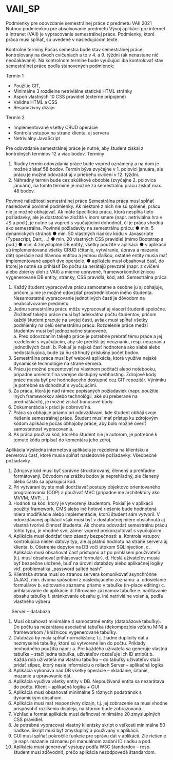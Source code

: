 # VAII_SP
Podmienky pre odovzdanie semestrálnej práce z predmetu VAII 2021 
Nutnou podmienkou pre absolvovanie predmetu Vývoj aplikácií pre internet a intranet (VAII) je vypracovanie semestrálnej práce. Podmienky, ktoré práca musí spĺňať, sú uvedené v nasledujúcom texte.

Kontrolné termíny
Počas semestra bude stav semestrálnej práce kontrolovaný na dvoch cvičeniach a to v 4. a 9. týždni (ak nenastane nič neočakávané). Na kontrolnom termíne bude vyučujúci iba kontrolovať stav semestrálnej práce podľa stanovených podmienok:

Termín 1 
- Použitie GIT, 
- Minimálne 3 rozdielne netriviálne statické HTML stránky
- Aspoň vlastných 10 CSS pravidiel (externe pripojené)
- Valídne HTML a CSS
- Responzívny dizajn

Termín 2
- Implementované všetky CRUD operácie
- Kontrola vstupov na strane klienta, aj servera
- Netriviálny JavaScript

Pre odovzdanie semestrálnej práce je nutné, aby študent získal z kontrolných termínov 12 a viac bodov.
Termíny
1.	Riadny termín odovzdania práce bude vopred oznámený a na ňom je možné získať 58 bodov. Termín býva zvyčajne v 1. polovici januára, ale prácu je možné odovzdať aj v priebehu cvičení v 12. týždni. 
2.	Náhradný termín bude cez skúškové obdobie (zvyčajne 2. polovica januára),  na tomto termíne je možné za semestrálnu prácu získať max. 48 bodov.

Povinné náležitosti semestrálnej práce
Semestrálna práca musí spĺňať nasledovné povinné podmienky. Ak niektoré z nich nie sú splnené, prácu nie je možné obhajovať. 
Ak máte špecifickú prácu, ktorá nespĺňa tieto požiadavky, ale je dostatočne zložitá v inom smere (napr. netriviálna hra v JS a pod.), je nutné sa vopred s vyučujúcimi dohodnúť, či je práca vhodná ako semestrálna.
Povinné požiadavky na semestrálnu prácu:
●	min. 5 dynamických stránok
●	min. 50 vlastných riadkov kódu v Javascripte (Typescript, Dart, ...)
●	min. 20 vlastných CSS pravidiel (mimo Bootstrap a pod.) 
●	min. 4 zmysluplné DB entity, všetky použité v aplikácii
●	v aplikácii sú implementované všetky CRUD (čítanie, vytváranie, úprava a mazanie dát) operácie nad hlavnou entitou a jednou ďalšou, ostatné entity musia mať implementované aspoň dve operácie. 
●	aplikácia musí obsahovať časť, do ktorej je nutné sa prihlásiť
Do počtu sa nerátajú prevzaté (napr. z cvičení alebo zbierky úloh z VAII) a mierne upravené, frameworkom/knižnicou vygenerované DB entity, stránky, CSS pravidlá, kód, atď.
Semestrálna práca 
1.	Každý študent vypracováva prácu samostatne a osobne ju aj obhajuje, pričom ju nie je možné odovzdať prostredníctvom iného študenta. Nesamostatné vypracovanie jednotlivých častí je dôvodom na neabsolvovanie predmetu.
2.	Jednu semestrálnu prácu môžu vypracovať aj viacerí študenti spoločne. Zložitosť takejto práce musí byť adekvátna počtu študentov, pričom každý študent pracuje na svojej časti, avšak musí spĺňať všetky podmienky na celú semestrálnu prácu. Rozdelenie práce medzi študentov musí byť jednoznačne stanovené.  
a.	Pred odovzdaním takejto práce je potrebné prebrať tému práce a jej rozdelenie s vyučujúcim, aby ste predišli jej neuznaniu, resp. neuznaniu jednotlivých častí.
b.	Pokiaľ je nejaká časť hodnotená ako slabá alebo nedostačujúca, bude za ňu strhnutý príslušný počet bodov. 
3.	Semestrálna práca musí byť webová aplikácia, ktorá využíva nejaké dynamické technológie na strane servera.
4.	Prácu je možné prezentovať na vlastnom počítači alebo notebooku, prípadne umiestniť na verejne dostupný webhosting. Zdrojové kódy práce musia byť pre hodnotiaceho dostupné cez GIT repozitár. Výnimku je potrebné sa dohodnúť s vyučujúcimi.
5.	Za prácu, ktorá je nad rámec popísaných požiadaviek (napr. použitie iných frameworkov alebo technológií, aké sú preberané na prednáškach), je možné získať bonusové body.
6.	Dokumentácia k práci je dobrovoľná.
7.	Práca sa obhajuje priamo pri odovzdávaní, kde študent obháji svoje riešenie semestrálnej práce. Študent musí mať prístup ku zdrojovým kódom aplikácie počas obhajoby práce, aby bolo možné overiť samostatnosť vypracovania.
8.	Ak práca používa kód, ktorého študent nie je autorom, je potrebné k tomuto kódu pripísať do komentára jeho zdroj.

Aplikácia
Výsledná internetová aplikácia je rozdelená na klientsku a serverovú časť, ktoré musia spĺňať nasledovné požiadavky:
Všeobecné požiadavky
1.	Zdrojový kód musí byť správne štruktúrovaný, členený a prehľadne formátovaný. Dôvodom na zrážku bodov je neprehľadný, zle členený alebo často sa opakujúci kód.
2.	Pri vytváraní by ste mali dodržiavať postupy objektovo orientovaného programovania (OOP) a používať MVC (prípadne iné architektúry ako MVVM, MVP, ...).
3.	Hodnotí sa kód, ktorý je vytvorený študentom. Pokiaľ je v aplikácii použitý framework, CMS alebo iné hotové riešenie bude hodnotená miera modifikácie alebo implementácie, ktorú študent sám vytvoril. V odovzdávanej aplikácií však musí byť v dostatočnej miere obsiahnutá aj vlastná tvorivá činnosť študenta. Ak chcete odovzdať semestrálnu prácu tohto typu, je vhodné svoj zámer vopred prekonzultovať s vyučujúcim.
4.	Aplikácia musí dodržať tieto zásady bezpečnosti:
a.	Kontrola vstupov, kontrolujúca nielen dátový typ, ale aj platnú hodnotu na strane servera aj klienta.
b.	Ošetrenie dopytov na DB voči útokom SQLInjection.
c.	Aplikácia musí obsahovať časť prístupnú až po prihlásení používateľa (t.j. musí obsahovať prihlasovací formulár).
d.	Heslá užívateľov musia byť bezpečne uložené, buď na úrovni databázy alebo aplikačnej logiky viď. problematika „password salted hash“.
5.	Klientska strana musí so stranou servera komunikovať asynchrónne (AJAX), min. dvoma spôsobmi z nasledujúceho zoznamu:
a.	odosielanie formulárov
b.	editovanie záznamu priamo v tabuľke (in-place editing)
c.	prihlasovanie do aplikácie
d.	filtrovanie záznamov tabuľke
e.	načítavanie obsahu tabuľky
f.	stránkovanie obsahu
g.	iné netriviálne volania, podľa vlastného výberu

 
Server – databáza 
1.	Musí obsahovať minimálne 4 samostatné entity (databázové tabuľky). Do počtu sa nezarátava asociačná tabuľka (dekompozícia vzťahu M:N) a frameworkom / knižnicou vygenerované tabuľky.
2.	Databáza by mala spĺňať normalizáciu; t.j. žiadne duplicity dát a nezmyselné tabuľky, ktoré sú vytvorené len do počtu. Príklady nevhodného použitia napr.:
a.	Pre každého užívateľa sa generuje vlastná tabuľka – stačí jedna tabuľka, užívateľov rozdeľuje ich ID atribút 
b.	Každá rola užívateľa má vlastnú tabuľku – do tabuľky užívateľov stačí pridať stĺpec, ktorý nesie informáciu o roliach
Server – aplikačná logika
1.	Aplikácia vykonáva nad DB všetky operácie – vkladanie, čítanie, mazanie a upravovanie dát.
2.	Aplikácia využíva všetky entity v DB. Nepoužívaná entita sa nezarátava do počtu.
Klient – aplikačná logika + GUI
1.	Aplikácia musí obsahovať minimálne 5 rôznych podstránok s dynamickým obsahom.
2.	Aplikácia musí mať responzívny dizajn, t.j. jej zobrazenie sa musí vhodne prispôsobiť rozlíšeniu displeja, na ktorom bude zobrazovaná.
3.	Vzhľad a formát aplikácie musí definovať minimálne 20 zmysluplných CSS pravidiel.
4.	Je potrebné vypracovať vlastný klientsky skript o veľkosti minimálne 50 riadkov. Skript musí byť zmysluplný a používaný v aplikácii.
5.	GUI musí spĺňať pokročilé funkcie pre správu dát v aplikácii. Zlé riešenie je napr. mazanie záznamu pri manuálnom zadaní ID riadku a pod.
6.	Aplikácia musí generovať výstupy podľa W3C štandardov – resp. študent musí zdôvodniť, prečo aplikácia nezodpovedá štandardom.

